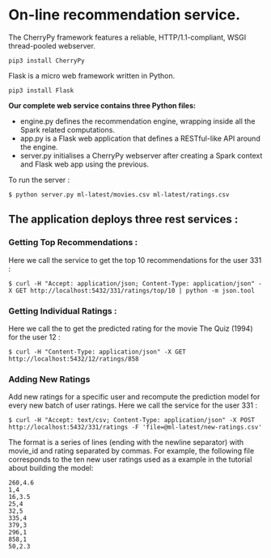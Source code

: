 # On-line recommendation service.

The CherryPy framework features a reliable, HTTP/1.1-compliant, WSGI thread-pooled webserver.
```console
pip3 install CherryPy
```

Flask is a micro web framework written in Python.
```console
pip3 install Flask
```

**Our complete web service contains three Python files:**
* engine.py defines the recommendation engine, wrapping inside all the Spark related computations.
* app.py is a Flask web application that defines a RESTful-like API around the engine.
* server.py initialises a CherryPy webserver after creating a Spark context and Flask web app using the previous.

To run the server :
```console
$ python server.py ml-latest/movies.csv ml-latest/ratings.csv
```

## The application deploys three rest services :

### Getting Top Recommendations :

Here we call the service to get the top 10 recommendations for the user 331 :
```console
$ curl -H "Accept: application/json; Content-Type: application/json" -X GET http://localhost:5432/331/ratings/top/10 | python -m json.tool
```

### Getting Individual Ratings :

Here we call the to get the predicted rating for the movie The Quiz (1994) for the user 12 :
```console
$ curl -H "Content-Type: application/json" -X GET http://localhost:5432/12/ratings/858
```

### Adding New Ratings

Add new ratings for a specific user and recompute the prediction model for every new batch of user ratings.
Here we call the service for the user 331 :
```console
$ curl -H "Accept: text/csv; Content-Type: application/json" -X POST http://localhost:5432/331/ratings -F 'file=@ml-latest/new-ratings.csv'
```

The format is a series of lines (ending with the newline separator) with movie_id and rating separated by commas. For example, the following file corresponds to the ten new user ratings used as a example in the tutorial about building the model:
```csv
260,4.6  
1,4
16,3.5  
25,4  
32,5 
335,4
379,3
296,1
858,1
50,2.3
```
